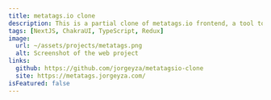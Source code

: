 ```yaml
---
title: metatags.io clone
description: This is a partial clone of metatags.io frontend, a tool to debug and generate meta tag code for any website.
tags: [NextJS, ChakraUI, TypeScript, Redux]
image:
  url: ~/assets/projects/metatags.png
  alt: Screenshot of the web project
links:
  github: https://github.com/jorgeyza/metatagsio-clone
  site: https://metatags.jorgeyza.com/
isFeatured: false
---
```

